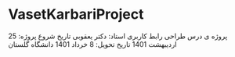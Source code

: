 # VasetKarbariProject

پروژه ی درس طراحی رابط کاربری
استاد: دکتر یعقوبی
تاریخ شروع پروژه: 25 اردیبهشت 1401
تاریخ تحویل: 8 خرداد 1401
دانشگاه گلستان
